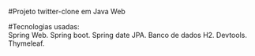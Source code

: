 #Projeto twitter-clone em Java Web
 
 #Tecnologias usadas: 	
 Spring Web.
 Spring boot.
 Spring date JPA.
 Banco de dados H2.
 Devtools.
 Thymeleaf.
